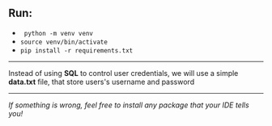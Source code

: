 ## Run:

+ ``` python -m venv venv```
+ ```source venv/bin/activate```
+ ```pip install -r requirements.txt```

---

Instead of using **SQL** to control user credentials, we will use a simple **data.txt** file, that store users's username and password


---

*If something is wrong, feel free to install any package that your IDE tells you!*



